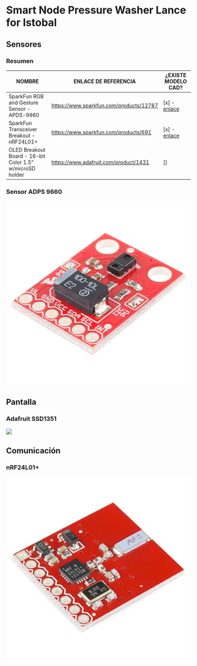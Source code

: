 # Smart Node Pressure Washer Lance for Istobal

## Sensores
### Resumen
| NOMBRE                                                   | ENLACE DE REFERENCIA                    | ¿EXISTE MODELO CAD?                                                              |
|----------------------------------------------------------|-----------------------------------------|----------------------------------------------------------------------------------|
| SparkFun RGB and Gesture Sensor - APDS-9960              | https://www.sparkfun.com/products/12787 | [x] - [enlace](https://github.com/sparkfun/3D_Models/tree/master/products/12787) |
| SparkFun Transceiver Breakout - nRF24L01+                | https://www.sparkfun.com/products/691   | [x] - [enlace](https://github.com/sparkfun/3D_Models/tree/master/products/691)   |
| OLED Breakout Board - 16-bit Color 1.5" w/microSD holder | https://www.adafruit.com/product/1431   | []                                                                               |

### Sensor ADPS 9660

![](resources/img/adps9660.jpg)

## Pantalla
### Adafruit SSD1351

![](resources/img/SSD1351.jpg)
## Comunicación
### nRF24L01+

![](resources/img/nRF24L01%2B_Modulo%20radiofrecuencia.jpg)
